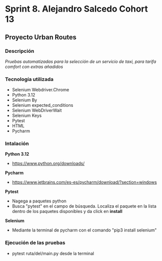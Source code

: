 # Sprint 8. Alejandro Salcedo Cohort 13

## Proyecto Urban Routes

### Descripción

*Pruebas automatizadas para la selección de un servicio de taxi, para tarifa comfort con extras añadidos*

### Tecnología utilizada
* Selenium Webdriver.Chrome
* Python 3.12
* Selenium By
* Selenium expected_conditions
* Selenium WebDriverWait
* Selenium Keys
* Pytest
* HTML
* Pycharm

### Intalación

**Python 3.12**
* https://www.python.org/downloads/

**Pycharm**
* https://www.jetbrains.com/es-es/pycharm/download/?section=windows
  
**Pytest**
* Nagega a paquetes python
* Busca "pytest" en el campo de búsqueda. Localiza el paquete en la lista dentro de los paquetes disponibles y da click en **install**

**Selenium**
* Mediante la terminal de pycharm con el comando "pip3 install selenium"

### Ejecución de las pruebas

* pytest ruta/del/main.py desde la terminal
